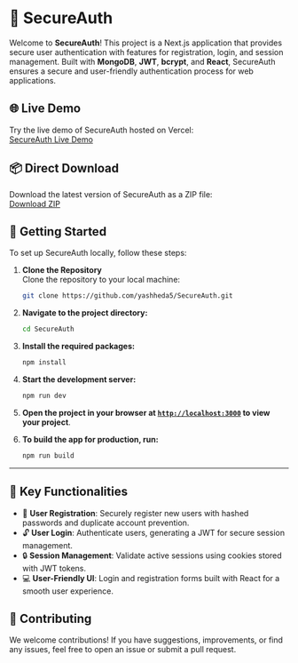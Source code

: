 # 🔐 SecureAuth

Welcome to **SecureAuth**! This project is a Next.js application that provides secure user authentication with features for registration, login, and session management. Built with **MongoDB**, **JWT**, **bcrypt**, and **React**, SecureAuth ensures a secure and user-friendly authentication process for web applications.

## 🌐 Live Demo

Try the live demo of SecureAuth hosted on Vercel:  
[SecureAuth Live Demo](https://vercel.live/link/secureauth-demo)

## 📦 Direct Download

Download the latest version of SecureAuth as a ZIP file:  
[Download ZIP](https://github.com/yashheda5/SecureAuth/archive/refs/heads/main.zip)

## 🚀 Getting Started

To set up SecureAuth locally, follow these steps:

1. **Clone the Repository**  
   Clone the repository to your local machine:
   ```bash
   git clone https://github.com/yashheda5/SecureAuth.git

   ```

2. **Navigate to the project directory:**
    ```sh
    cd SecureAuth

    ```

3. **Install the required packages:**
    ```sh
    npm install
    ```

4. **Start the development server:**
    ```sh
    npm run dev
    ```

5. **Open the project in your browser at [`http://localhost:3000`](http://localhost:3000) to view your project**.

6. **To build the app for production, run:**
    ```sh
    npm run build
    ```


---

## 🔧 Key Functionalities

- 🔐 **User Registration**: Securely register new users with hashed passwords and duplicate account prevention.
- 🔓 **User Login**: Authenticate users, generating a JWT for secure session management.
- 🔒 **Session Management**: Validate active sessions using cookies stored with JWT tokens.
- 💻 **User-Friendly UI**: Login and registration forms built with React for a smooth user experience.

## 🤝 Contributing

We welcome contributions! If you have suggestions, improvements, or find any issues, feel free to open an issue or submit a pull request.

